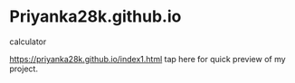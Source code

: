 # Priyanka28k.github.io
calculator

https://priyanka28k.github.io/index1.html    tap here for quick preview of my project.
